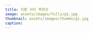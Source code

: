 ```yaml
---
title: 지붕 사이 북한산
image: assets/images/fulls/g1.jpg
thumbnail: assets/images/thumbs/g1.jpg
caption:
---
```

